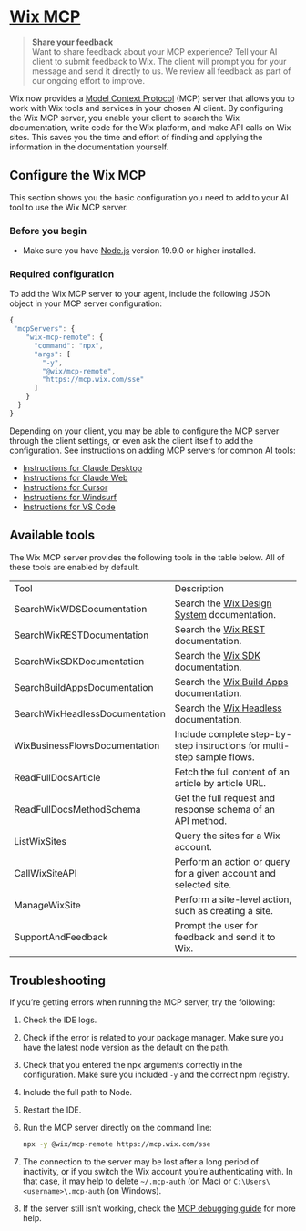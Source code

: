 # [Wix MCP](https://mcp.wix.com)

> **Share your feedback**<br/>
> Want to share feedback about your MCP experience? Tell your AI client to submit feedback to Wix. The client will prompt you for your message and send it directly to us. We review all feedback as part of our ongoing effort to improve.

Wix now provides a [Model Context Protocol](https://modelcontextprotocol.io/introduction) (MCP) server that allows you to work with Wix tools and services in your chosen AI client. By configuring the Wix MCP server, you enable your client to search the Wix documentation, write code for the Wix platform, and make API calls on Wix sites. This saves you the time and effort of finding and applying the information in the documentation yourself.

## Configure the Wix MCP

This section shows you the basic configuration you need to add to your AI tool to use the Wix MCP server.

### Before you begin

- Make sure you have [Node.js](https://nodejs.org/en) version 19.9.0 or higher installed.

### Required configuration

To add the Wix MCP server to your agent, include the following JSON object in your MCP server configuration:

```javascript
{
 "mcpServers": {
    "wix-mcp-remote": {
      "command": "npx",
      "args": [
        "-y",
        "@wix/mcp-remote",
        "https://mcp.wix.com/sse"
      ]
    }
  }
}
```

Depending on your client, you may be able to configure the MCP server through the client settings, or even ask the client itself to add the configuration. See instructions on adding MCP servers for common AI tools:

- [Instructions for Claude Desktop](https://modelcontextprotocol.io/quickstart/user#2-add-the-filesystem-mcp-server)
- [Instructions for Claude Web](https://support.anthropic.com/en/articles/11175166-about-custom-integrations-using-remote-mcp)
- [Instructions for Cursor](https://docs.cursor.com/context/model-context-protocol#configuring-mcp-servers)
- [Instructions for Windsurf](https://docs.windsurf.com/windsurf/mcp)
- [Instructions for VS Code](https://code.visualstudio.com/docs/copilot/chat/mcp-servers#_add-an-mcp-server-to-your-workspace)

## Available tools

The Wix MCP server provides the following tools in the table below. All of these tools are enabled by default.

|                                |                                                                                      |
| ------------------------------ | ------------------------------------------------------------------------------------ |
| Tool                           | Description                                                                          |
| SearchWixWDSDocumentation      | Search the [Wix Design System](https://www.docs.wixdesignsystem.com/) documentation. |
| SearchWixRESTDocumentation     | Search the [Wix REST](https://dev.wix.com/docs/rest) documentation.                  |
| SearchWixSDKDocumentation      | Search the [Wix SDK](https://dev.wix.com/docs/sdk) documentation.                    |
| SearchBuildAppsDocumentation   | Search the [Wix Build Apps](https://dev.wix.com/docs/build-apps) documentation.      |
| SearchWixHeadlessDocumentation | Search the [Wix Headless](https://dev.wix.com/docs/go-headless) documentation.       |
| WixBusinessFlowsDocumentation  | Include complete step-by-step instructions for multi-step sample flows.              |
| ReadFullDocsArticle            | Fetch the full content of an article by article URL.                                 |
| ReadFullDocsMethodSchema       | Get the full request and response schema of an API method.                           |
| ListWixSites                   | Query the sites for a Wix account.                                                   |
| CallWixSiteAPI                 | Perform an action or query for a given account and selected site.                    |
| ManageWixSite                  | Perform a site-level action, such as creating a site.                                |
| SupportAndFeedback             | Prompt the user for feedback and send it to Wix.                                     |

## Troubleshooting

If you’re getting errors when running the MCP server, try the following:

1. Check the IDE logs.

1. Check if the error is related to your package manager. Make sure you have the latest node version as the default on the path.

1. Check that you entered the npx arguments correctly in the configuration. Make sure you included `-y` and the correct npm registry.

1. Include the full path to Node.

1. Restart the IDE.

1. Run the MCP server directly on the command line:

    ```bash
    npx -y @wix/mcp-remote https://mcp.wix.com/sse
    ```

1. The connection to the server may be lost after a long period of inactivity, or if you switch the Wix account you’re authenticating with. In that case, it may help to delete `~/.mcp-auth` (on Mac) or `C:\Users\<username>\.mcp-auth` (on Windows).

1. If the server still isn’t working, check the [MCP debugging guide](https://modelcontextprotocol.io/docs/tools/debugging#debugging-in-claude-desktop) for more help.
